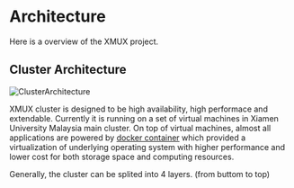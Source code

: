 # Architecture

Here is a overview of the XMUX project.

## Cluster Architecture

![ClusterArchitecture](https://i.jpg.dog/img/874c6bf7570e53550776b27556eed9f3.png)

XMUX cluster is designed to be high availability, high performace and extendable. Currently it is running on a set of virtual machines in Xiamen University Malaysia main cluster. On top of virtual machines, almost all applications are powered by [docker container](https://www.docker.com/products/container-runtime) which provided a virtualization of underlying operating system with higher performance and lower cost for both storage space and computing resources.

Generally, the cluster can be splited into 4 layers. (from buttom to top)
